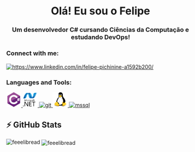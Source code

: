 <h1 align="center">Olá! Eu sou o Felipe</h1>
<h3 align="center">Um desenvolvedor C# cursando Ciências da Computação e estudando DevOps!</h3>

<h3 align="left">Connect with me:</h3>
<p align="left">
<a href="https://linkedin.com/in/felipe-pichinine-a1592b200/" target="blank"><img align="center" src="https://raw.githubusercontent.com/rahuldkjain/github-profile-readme-generator/master/src/images/icons/Social/linked-in-alt.svg" alt="https://www.linkedin.com/in/felipe-pichinine-a1592b200/" height="30" width="40" /></a>
</p>

<h3 align="left">Languages and Tools:</h3>
<p align="left"> <a href="https://www.w3schools.com/cs/" target="_blank" rel="noreferrer"> <img src="https://raw.githubusercontent.com/devicons/devicon/master/icons/csharp/csharp-original.svg" alt="csharp" width="40" height="40"/> </a> <a href="https://dotnet.microsoft.com/" target="_blank" rel="noreferrer"> <img src="https://raw.githubusercontent.com/devicons/devicon/master/icons/dot-net/dot-net-original-wordmark.svg" alt="dotnet" width="40" height="40"/> </a> <a href="https://git-scm.com/" target="_blank" rel="noreferrer"> <img src="https://www.vectorlogo.zone/logos/git-scm/git-scm-icon.svg" alt="git" width="40" height="40"/> </a> <a href="https://www.linux.org/" target="_blank" rel="noreferrer"> <img src="https://raw.githubusercontent.com/devicons/devicon/master/icons/linux/linux-original.svg" alt="linux" width="40" height="40"/> </a> <a href="https://www.microsoft.com/en-us/sql-server" target="_blank" rel="noreferrer"> <img src="https://www.svgrepo.com/show/303229/microsoft-sql-server-logo.svg" alt="mssql" width="40" height="40"/> </a> </p>

## ⚡ GitHub Stats
<p><img align="left" src="https://github-readme-stats.vercel.app/api/top-langs?username=feeelibread&show_icons=true&locale=en&layout=compact" alt="feeelibread" /></p>

<p>&nbsp;<img align="center" src="https://github-readme-stats.vercel.app/api?username=feeelibread&show_icons=true&locale=en" alt="feeelibread" /></p>
